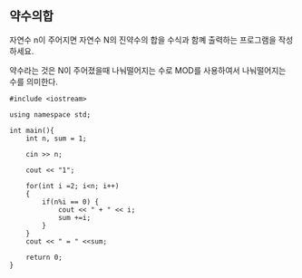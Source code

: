 ## 약수의합

자연수 n이 주어지면 자연수 N의 진약수의 합을 수식과 함꼐 출력하는 프로그램을 작성하세요.

약수라는 것은 N이 주어졌을때 나눠떨어지는 수로 MOD를 사용하여서 나눠떨어지는 수를 의미한다.

~~~
#include <iostream>

using namespace std;

int main(){
	int n, sum = 1;

	cin >> n;

	cout << "1";

	for(int i =2; i<n; i++)
	{
		if(n%i == 0) {
			cout << " + " << i; 
			sum +=i;
		}
	}
	cout << " = " <<sum;

	return 0;
}
~~~
